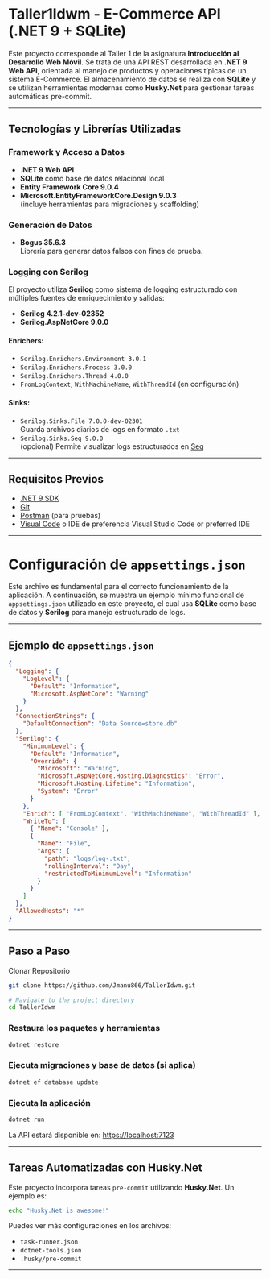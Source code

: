 # Taller1Idwm - E-Commerce API (.NET 9 + SQLite)

Este proyecto corresponde al Taller 1 de la asignatura **Introducción al Desarrollo Web Móvil**. Se trata de una API REST desarrollada en **.NET 9 Web API**, orientada al manejo de productos y operaciones típicas de un sistema E-Commerce. El almacenamiento de datos se realiza con **SQLite** y se utilizan herramientas modernas como **Husky.Net** para gestionar tareas automáticas pre-commit.

---

##  Tecnologías y Librerías Utilizadas

###  Framework y Acceso a Datos

- **.NET 9 Web API**
- **SQLite** como base de datos relacional local
- **Entity Framework Core 9.0.4**
- **Microsoft.EntityFrameworkCore.Design 9.0.3**  
  (incluye herramientas para migraciones y scaffolding)

###  Generación de Datos

- **Bogus 35.6.3**  
  Librería para generar datos falsos con fines de prueba.


###  Logging con Serilog

El proyecto utiliza **Serilog** como sistema de logging estructurado con múltiples fuentes de enriquecimiento y salidas:

- **Serilog 4.2.1-dev-02352**
- **Serilog.AspNetCore 9.0.0**

#### Enrichers:
- `Serilog.Enrichers.Environment 3.0.1`
- `Serilog.Enrichers.Process 3.0.0`
- `Serilog.Enrichers.Thread 4.0.0`
- `FromLogContext`, `WithMachineName`, `WithThreadId` (en configuración)

#### Sinks:
- `Serilog.Sinks.File 7.0.0-dev-02301`  
  Guarda archivos diarios de logs en formato `.txt`
- `Serilog.Sinks.Seq 9.0.0`  
  (opcional) Permite visualizar logs estructurados en [Seq](https://datalust.co/seq)


---

## Requisitos Previos

- [.NET 9 SDK](https://dotnet.microsoft.com/)
- [Git](https://git-scm.com/)
- [Postman](https://www.postman.com/) (para pruebas)
- [Visual Code](https://code.visualstudio.com/) o IDE de preferencia
Visual Studio Code or preferred IDE

---

# Configuración de `appsettings.json`

Este archivo es fundamental para el correcto funcionamiento de la aplicación. A continuación, se muestra un ejemplo mínimo funcional de `appsettings.json` utilizado en este proyecto, el cual usa **SQLite** como base de datos y **Serilog** para manejo estructurado de logs.

---

##  Ejemplo de `appsettings.json`

```json
{
  "Logging": {
    "LogLevel": {
      "Default": "Information",
      "Microsoft.AspNetCore": "Warning"
    }
  },
  "ConnectionStrings": {
    "DefaultConnection": "Data Source=store.db"
  },
  "Serilog": {
    "MinimumLevel": {
      "Default": "Information",
      "Override": {
        "Microsoft": "Warning",
        "Microsoft.AspNetCore.Hosting.Diagnostics": "Error",
        "Microsoft.Hosting.Lifetime": "Information",
        "System": "Error"
      }
    },
    "Enrich": [ "FromLogContext", "WithMachineName", "WithThreadId" ],
    "WriteTo": [
      { "Name": "Console" },
      {
        "Name": "File",
        "Args": {
          "path": "logs/log-.txt",
          "rollingInterval": "Day",
          "restrictedToMinimumLevel": "Information"
        }
      }
    ]
  },
  "AllowedHosts": "*"
}
```


---

## Paso a Paso 

Clonar Repositorio 

```bash
git clone https://github.com/Jmanu866/TallerIdwm.git

# Navigate to the project directory
cd TallerIdwm
```

### Restaura los paquetes y herramientas

```bash
dotnet restore
```

### Ejecuta migraciones y base de datos (si aplica)

```bash
dotnet ef database update
```

### Ejecuta la aplicación

```bash
dotnet run
```

La API estará disponible en: [https://localhost:7123](https://localhost:7123)  

---

## Tareas Automatizadas con Husky.Net

Este proyecto incorpora tareas `pre-commit` utilizando **Husky.Net**. Un ejemplo es:

```bash
echo "Husky.Net is awesome!"
```

Puedes ver más configuraciones en los archivos:

- `task-runner.json`
- `dotnet-tools.json`
- `.husky/pre-commit`

---
